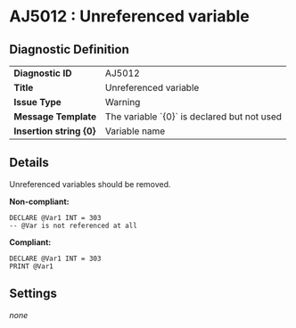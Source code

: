 # AJ5012 : Unreferenced variable

## Diagnostic Definition

<table>
  <tr>
    <td class="header"><b>Diagnostic ID</b></td>
    <td>AJ5012</td>
  </tr>
  <tr>
    <td class="header"><b>Title</b></td>
    <td>Unreferenced variable</td>
  </tr>
  <tr>
    <td class="header"><b>Issue Type</b></td>
    <td>Warning</td>
  </tr>
  <tr>
    <td class="header"><b>Message Template</b></td>
    <td>The variable `{0}` is declared but not used</td>
  </tr>
    <tr>
    <td class="header"><b>Insertion string {0}</b></td>
    <td>Variable name</td>
  </tr>

</table>

## Details

Unreferenced variables should be removed.

**Non-compliant:**

```tsql
DECLARE @Var1 INT = 303
-- @Var is not referenced at all
```

**Compliant:**

```tsql
DECLARE @Var1 INT = 303
PRINT @Var1
```


## Settings

*none*

